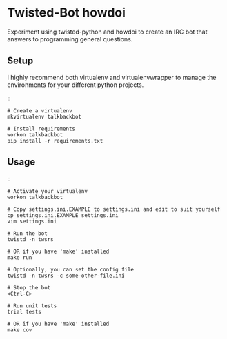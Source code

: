 Twisted-Bot howdoi
===========

Experiment using twisted-python and howdoi to create an IRC bot that answers to programming general questions.

Setup
-----

I highly recommend both virtualenv and virtualenvwrapper to manage the
environments for your different python projects.

::

    # Create a virtualenv
    mkvirtualenv talkbackbot

    # Install requirements
    workon talkbackbot
    pip install -r requirements.txt

Usage
-----

::

    # Activate your virtualenv
    workon talkbackbot

    # Copy settings.ini.EXAMPLE to settings.ini and edit to suit yourself
    cp settings.ini.EXAMPLE settings.ini
    vim settings.ini

    # Run the bot
    twistd -n twsrs

    # OR if you have 'make' installed
    make run

    # Optionally, you can set the config file
    twistd -n twsrs -c some-other-file.ini

    # Stop the bot
    <Ctrl-C>

    # Run unit tests
    trial tests

    # OR if you have 'make' installed
    make cov
